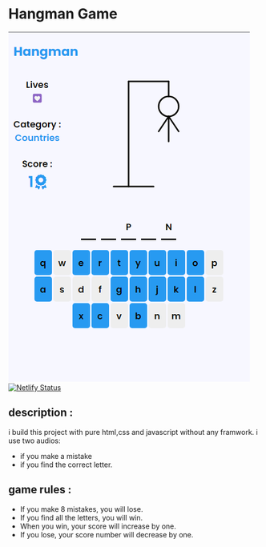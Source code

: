 # Hangman Game
![alt text](/design/design%20img.png)
[![Netlify Status](https://api.netlify.com/api/v1/badges/c97f77da-7842-4816-ad5d-ce16b9b29d2a/deploy-status)](https://app.netlify.com/sites/english-hangman/deploys)

## description :
i build this project with pure html,css and javascript without any framwork.
i use two audios:
- if you make a mistake
- if you find the correct letter.

## game rules :
- If you make 8 mistakes, you will lose.
- If you find all the letters, you will win.
- When you win, your score will increase by one.
- If you lose, your score number will decrease by one.
